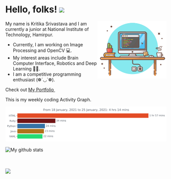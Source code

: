 # Hello, folks! <img src="https://raw.githubusercontent.com/MartinHeinz/MartinHeinz/master/wave.gif" width="30px">
<img align="right" height="180px" src="https://github.com/kritika-srivastava/kritika-srivastava/blob/master/images/Capture.PNG" alt="image" />
<p align="left">
 
My name is Kritika Srivastava and I am currently a junior at National Institute of Technology, Hamirpur.
- Currently, I am working on Image Processing and OpenCV 💻. 
- My interest areas include Brain Computer Interface, Robotics and Deep Learning 👩‍💻. 
- I am a competitive programming enthusiast (❁´◡`❁).

Check out [My Portfolio ](https://kritika-srivastava.github.io/)
&nbsp;

 This is my weekly coding Activity Graph.
&nbsp;

<img src=https://github.com/kritika-srivastava/kritika-srivastava/blob/master/images/stat.svg>

![My github stats](https://github-readme-stats.vercel.app/api?username=kritika-srivastava&theme=radical&show_icons=true)

# ![](https://komarev.com/ghpvc/?username=kritika-srivastava&color=red)
